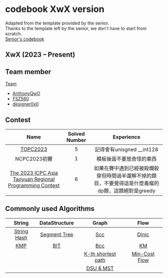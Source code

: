 # codebook XwX version
Adapted from the template provided by the senior.  
Thanks to the template left by the senior, we don't have to start from scratch.  
[Senior's codebook](https://github.com/jakao0907/contest)

## XwX (2023 – Present)

## Team member
[Team](https://codeforces.com/team/130547)
* [AnthonyQwO](https://codeforces.com/profile/anthonyQwO)
* [FSZ560](https://codeforces.com/profile/FSZ560)
* [designer0x0](https://codeforces.com/profile/designer0x0)

## Contest

|Name|Solved Number|Experience|
|:--:|:-----------:|:--------:|
|[TOPC2023](https://topc2023.icpc.tw)|5|記得會有unisgned __int128|
|NCPC2023初賽|1|模板後面不要放奇怪的東西|
|[The 2023 ICPC Asia Taoyuan Regional Programming Contest](https://icpc2023.ntub.edu.tw/?page_id=267)|6|如果在賽中遇到已經被殺爛殺穿但時間過半還解不掉的題目，不要覺得這是什麼毒瘤的dp題，這題絕對是greedy|

## Commonly used Algorithms

|String|DataStructure|Graph|Flow|
|:----:|:-----------:|:---:|:--:|
|[String Hash](string/Hashsingle.cpp)|[Segment Tree](dataStructure/seg_treewithtestcase.cpp)|[Scc](graph/kosaraju.cpp)|[Dinic](flow/dinic_BCW.cpp)|
|[KMP](string/KMP.cpp)|[BIT](dataStructure/BIT.cpp)|[Bcc](graph/bcc_vertex.cpp)|[KM](flow/KM2.cpp)
|||[K-th shortest path](graph/KSP.cpp)|[Min-Cost Flow](flow/zkwflow.cpp)
|||[DSU & MST](graph/DSU.cpp)|